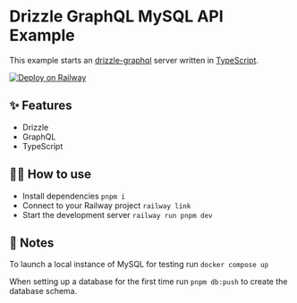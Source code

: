 # Drizzle GraphQL MySQL API Example

This example starts an [drizzle-graphql](https://github.com/drizzle-team/drizzle-graphql/releases) server written in [TypeScript](https://www.typescriptlang.org/).

[![Deploy on Railway](https://railway.app/button.svg)](https://railway.app/template/hSPrmq?referralCode=matt)

## ✨ Features

- Drizzle
- GraphQL
- TypeScript

## 💁‍♀️ How to use

- Install dependencies `pnpm i`
- Connect to your Railway project `railway link`
- Start the development server `railway run pnpm dev`

## 📝 Notes

To launch a local instance of MySQL for testing run `docker compose up`

When setting up a database for the first time run `pnpm db:push` to create the database schema.
